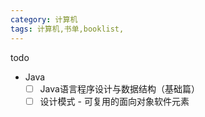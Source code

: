 ```yaml
---
category: 计算机
tags: 计算机,书单,booklist,
---
```


todo
  - Java
    - [ ] Java语言程序设计与数据结构（基础篇）
    - [ ] 设计模式 - 可复用的面向对象软件元素
